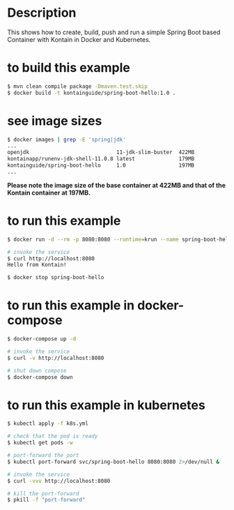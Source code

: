 # Description
This shows how to create, build, push and run a simple Spring Boot based Container with Kontain in Docker and Kubernetes.

# to build this example
```bash
$ mvn clean compile package -Dmaven.test.skip
$ docker build -t kontainguide/spring-boot-hello:1.0 .
```

# see image sizes
```bash
$ docker images | grep -E 'spring|jdk'
...
openjdk                            11-jdk-slim-buster  422MB
kontainapp/runenv-jdk-shell-11.0.8 latest              179MB
kontainguide/spring-boot-hello     1.0                 197MB
...
```

**Please note the image size of the base container at 422MB and that of the Kontain container at 197MB.**

# to run this example
```bash
$ docker run -d --rm -p 8080:8080 --runtime=krun --name spring-boot-hello kontainguide/spring-boot-hello:1.0

# invoke the service
$ curl http://localhost:8080
Hello from Kontain!

$ docker stop spring-boot-hello
```

# to run this example in docker-compose
```bash
$ docker-compose up -d

# invoke the service
$ curl -v http://localhost:8080

# shut down compose
$ docker-compose down
```

# to run this example in kubernetes
```bash
$ kubectl apply -f k8s.yml

# check that the pod is ready
$ kubectl get pods -w

# port-forward the port
$ kubectl port-forward svc/spring-boot-hello 8080:8080 2>/dev/null &

# invoke the service
$ curl -vvv http://localhost:8080

# kill the port-forward
$ pkill -f "port-forward"
```

